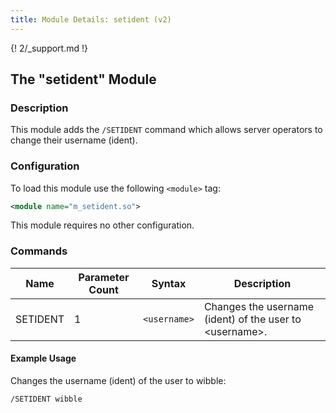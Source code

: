 ```yaml
---
title: Module Details: setident (v2)
---
```


{! 2/_support.md !}

## The "setident" Module

### Description

This module adds the `/SETIDENT` command which allows server operators to change their username (ident).

### Configuration

To load this module use the following `<module>` tag:

```xml
<module name="m_setident.so">
```

This module requires no other configuration.

### Commands

Name     | Parameter Count | Syntax       | Description
-------- | --------------- | ------------ | -----------
SETIDENT | 1               | `<username>` | Changes the username (ident) of the user to &lt;username&gt;.

#### Example Usage

Changes the username (ident) of the user to wibble:

```plaintext
/SETIDENT wibble
```
